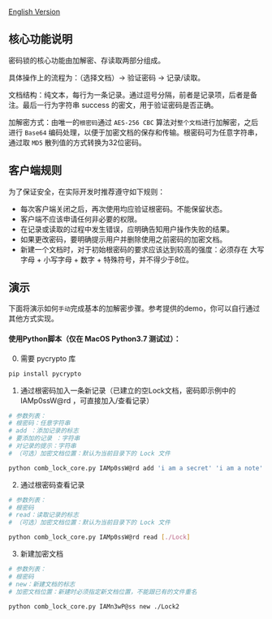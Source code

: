 [English Version](/README.md)

## 核心功能说明
密码锁的核心功能由加解密、存读取两部分组成。

具体操作上的流程为：（选择文档）-> 验证密码 -> 记录/读取。

文档结构：纯文本，每行为一条记录。通过逗号分隔，前者是记录项，后者是备注。最后一行为字符串 success 的密文，用于验证密码是否正确。

加解密方式：由唯一的`根密码`通过 `AES-256 CBC` 算法对`整个文档`进行加解密，之后进行 `Base64` 编码处理，以便于加密文档的保存和传输。根密码可为任意字符串，通过取 `MD5` 散列值的方式转换为32位密码。


## 客户端规则
为了保证安全，在实际开发时推荐遵守如下规则：

- 每次客户端关闭之后，再次使用均应验证根密码。不能保留状态。
- 客户端不应该申请任何非必要的权限。
- 在记录或读取的过程中发生错误，应明确告知用户操作失败的结果。
- 如果更改密码，要明确提示用户并删除使用之前密码的加密文档。
- 新建一个文档时，对于初始根密码的要求应该达到较高的强度：必须存在 大写字母 + 小写字母 + 数字 + 特殊符号，并不得少于8位。


## 演示
下面将演示如何`手动`完成基本的加解密步骤。参考提供的demo，你可以自行通过其他方式实现。

#### 使用Python脚本（仅在 MacOS Python3.7 测试过）：

0. 需要 pycrypto 库
```bash
pip install pycrypto
```

1. 通过根密码加入一条新记录（已建立的空Lock文档，密码即示例中的 IAMp0ssW@rd ，可直接加入/查看记录）

```bash
# 参数列表：
# 根密码：任意字符串 
# add ：添加记录的标志
# 要添加的记录 ：字符串
# 对记录的提示：字符串
# （可选）加密文档位置：默认为当前目录下的 Lock 文件

python comb_lock_core.py IAMp0ssW@rd add 'i am a secret' 'i am a note' [./Lock]
```

2. 通过根密码查看记录

```bash
# 参数列表： 
# 根密码 
# read：读取记录的标志
# （可选）加密文档位置：默认为当前目录下的 Lock 文件

python comb_lock_core.py IAMp0ssW@rd read [./Lock]
```

3. 新建加密文档

```bash
# 参数列表： 
# 根密码
# new：新建文档的标志
# 加密文档位置：新建时必须指定新文档位置，不能跟已有的文件重名

python comb_lock_core.py IAMn3wP@ss new ./Lock2
```




